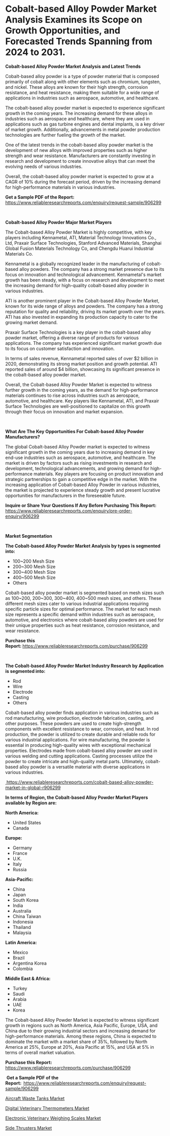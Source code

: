 <p><h1>Cobalt-based Alloy Powder Market Analysis Examines its Scope on Growth Opportunities, and Forecasted Trends Spanning from 2024 to 2031.</h1></p><p><strong>Cobalt-based Alloy Powder Market Analysis and Latest Trends</strong></p>
<p><p>Cobalt-based alloy powder is a type of powder material that is composed primarily of cobalt along with other elements such as chromium, tungsten, and nickel. These alloys are known for their high strength, corrosion resistance, and heat resistance, making them suitable for a wide range of applications in industries such as aerospace, automotive, and healthcare.</p><p>The cobalt-based alloy powder market is expected to experience significant growth in the coming years. The increasing demand for these alloys in industries such as aerospace and healthcare, where they are used in applications such as gas turbine engines and dental implants, is a key driver of market growth. Additionally, advancements in metal powder production technologies are further fueling the growth of the market.</p><p>One of the latest trends in the cobalt-based alloy powder market is the development of new alloys with improved properties such as higher strength and wear resistance. Manufacturers are constantly investing in research and development to create innovative alloys that can meet the evolving needs of various industries.</p><p>Overall, the cobalt-based alloy powder market is expected to grow at a CAGR of 10% during the forecast period, driven by the increasing demand for high-performance materials in various industries.</p></p>
<p><strong>Get a Sample PDF of the Report:&nbsp;</strong> <a href="https://www.reliableresearchreports.com/enquiry/request-sample/906299">https://www.reliableresearchreports.com/enquiry/request-sample/906299</a></p>
<p>&nbsp;</p>
<p><strong>Cobalt-based Alloy Powder Major Market Players</strong></p>
<p><p>The Cobalt-based Alloy Powder Market is highly competitive, with key players including Kennametal, ATI, Material Technology Innovations Co., Ltd, Praxair Surface Technologies, Stanford Advanced Materials, Shanghai Global Fusion Materials Technology Co, and Chengdu Huarui Industrial Materials Co. </p><p>Kennametal is a globally recognized leader in the manufacturing of cobalt-based alloy powders. The company has a strong market presence due to its focus on innovation and technological advancement. Kennametal's market growth has been steady, with a focus on research and development to meet the increasing demand for high-quality cobalt-based alloy powder in various industries.</p><p>ATI is another prominent player in the Cobalt-based Alloy Powder Market, known for its wide range of alloys and powders. The company has a strong reputation for quality and reliability, driving its market growth over the years. ATI has also invested in expanding its production capacity to cater to the growing market demand.</p><p>Praxair Surface Technologies is a key player in the cobalt-based alloy powder market, offering a diverse range of products for various applications. The company has experienced significant market growth due to its focus on customer satisfaction and innovation. </p><p>In terms of sales revenue, Kennametal reported sales of over $2 billion in 2020, demonstrating its strong market position and growth potential. ATI reported sales of around $4 billion, showcasing its significant presence in the cobalt-based alloy powder market. </p><p>Overall, the Cobalt-based Alloy Powder Market is expected to witness further growth in the coming years, as the demand for high-performance materials continues to rise across industries such as aerospace, automotive, and healthcare. Key players like Kennametal, ATI, and Praxair Surface Technologies are well-positioned to capitalize on this growth through their focus on innovation and market expansion.</p></p>
<p>&nbsp;</p>
<p><strong>What Are The Key Opportunities For Cobalt-based Alloy Powder Manufacturers?</strong></p>
<p><p>The global Cobalt-based Alloy Powder market is expected to witness significant growth in the coming years due to increasing demand in key end-use industries such as aerospace, automotive, and healthcare. The market is driven by factors such as rising investments in research and development, technological advancements, and growing demand for high-performance materials. Key players are focusing on product innovation and strategic partnerships to gain a competitive edge in the market. With the increasing application of Cobalt-based Alloy Powder in various industries, the market is projected to experience steady growth and present lucrative opportunities for manufacturers in the foreseeable future.</p></p>
<p><strong>Inquire or Share Your Questions If Any Before Purchasing This Report:</strong> <a href="https://www.reliableresearchreports.com/enquiry/pre-order-enquiry/906299">https://www.reliableresearchreports.com/enquiry/pre-order-enquiry/906299</a></p>
<p>&nbsp;</p>
<p><strong>Market Segmentation</strong></p>
<p><strong>The Cobalt-based Alloy Powder Market Analysis by types is segmented into:</strong></p>
<p><ul><li>100~200 Mesh Size</li><li>200~300 Mesh Size</li><li>300~400 Mesh Size</li><li>400~500 Mesh Size</li><li>Others</li></ul></p>
<p><p>Cobalt-based alloy powder market is segmented based on mesh sizes such as 100~200, 200~300, 300~400, 400~500 mesh sizes, and others. These different mesh sizes cater to various industrial applications requiring specific particle sizes for optimal performance. The market for each mesh size represents a specific demand within industries such as aerospace, automotive, and electronics where cobalt-based alloy powders are used for their unique properties such as heat resistance, corrosion resistance, and wear resistance.</p></p>
<p><strong>Purchase this Report:&nbsp;</strong><a href="https://www.reliableresearchreports.com/purchase/906299">https://www.reliableresearchreports.com/purchase/906299</a></p>
<p>&nbsp;</p>
<p><strong>The Cobalt-based Alloy Powder Market Industry Research by Application is segmented into:</strong></p>
<p><ul><li>Rod</li><li>Wire</li><li>Electrode</li><li>Casting</li><li>Others</li></ul></p>
<p><p>Cobalt-based alloy powder finds application in various industries such as rod manufacturing, wire production, electrode fabrication, casting, and other purposes. These powders are used to create high-strength components with excellent resistance to wear, corrosion, and heat. In rod production, the powder is utilized to create durable and reliable rods for various industrial applications. For wire manufacturing, the powder is essential in producing high-quality wires with exceptional mechanical properties. Electrodes made from cobalt-based alloy powder are used in various welding and cutting applications. Casting processes utilize the powder to create intricate and high-quality metal parts. Ultimately, cobalt-based alloy powder is a versatile material with diverse applications in various industries.</p></p>
<p><a href="https://www.reliableresearchreports.com/cobalt-based-alloy-powder-market-in-global-r906299">&nbsp;https://www.reliableresearchreports.com/cobalt-based-alloy-powder-market-in-global-r906299</a></p>
<p><strong>In terms of Region, the Cobalt-based Alloy Powder Market Players available by Region are:</strong></p>
<p>
    <p> <strong> North America: </strong>
        <ul>
            <li>United States</li>
            <li>Canada</li>
        </ul>
        </p> 
    <p> <strong> Europe: </strong>
        <ul>
            <li>Germany</li>
            <li>France</li>
            <li>U.K.</li>
            <li>Italy</li>
            <li>Russia</li>
        </ul>
        </p> 
    <p> <strong> Asia-Pacific: </strong>
        <ul>
            <li>China</li>
            <li>Japan</li>
            <li>South Korea</li>
            <li>India</li>
            <li>Australia</li>
            <li>China Taiwan</li>
            <li>Indonesia</li>
            <li>Thailand</li>
            <li>Malaysia</li>
        </ul>
        </p> 
    <p> <strong> Latin America: </strong>
        <ul>
            <li>Mexico</li>
            <li>Brazil</li>
            <li>Argentina Korea</li>
            <li>Colombia</li>
        </ul>
        </p> 
    <p> <strong> Middle East & Africa: </strong>
        <ul>
            <li>Turkey</li>
            <li>Saudi</li>
            <li>Arabia</li>
            <li>UAE</li>
            <li>Korea</li>
        </ul>
    </p>
    </p>
<p><p>The Cobalt-based Alloy Powder Market is expected to witness significant growth in regions such as North America, Asia Pacific, Europe, USA, and China due to their growing industrial sectors and increasing demand for high-performance materials. Among these regions, China is expected to dominate the market with a market share of 35%, followed by North America at 25%, Europe at 20%, Asia Pacific at 15%, and USA at 5% in terms of overall market valuation.</p></p>
<p><strong>Purchase this Report: </strong><a href="https://www.reliableresearchreports.com/purchase/906299">https://www.reliableresearchreports.com/purchase/906299</a></p>
<p>&nbsp;<strong>Get a Sample PDF of the Report:&nbsp;&nbsp;</strong><a href="https://www.reliableresearchreports.com/enquiry/request-sample/906299">https://www.reliableresearchreports.com/enquiry/request-sample/906299</a></p>
<p><strong></strong></p>
<p><p><a href="https://medium.com/@liam.mcgrath5645/market-forecast-global-aircraft-waste-tanks-trends-and-impact-analysis-2024-2031-by-fbe13ab299a5">Aircraft Waste Tanks Market</a></p><p><a href="https://github.com/caylechardson65746/Market-Research-Report-List-1/blob/main/digital-veterinary-thermometers-market.md">Digital Veterinary Thermometers Market</a></p><p><a href="https://github.com/hskmn/Market-Research-Report-List-1/blob/main/electronic-veterinary-weighing-scales-market.md">Electronic Veterinary Weighing Scales Market</a></p><p><a href="https://medium.com/@samantha.welch56767/side-thrusters-market-size-is-growing-at-cagr-of-6-and-this-report-covers-analysis-by-type-a5e201f659f6">Side Thrusters Market</a></p></p>